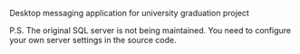 Desktop messaging application for university graduation project

P.S.
The original SQL server is not being maintained. You need to configure your own server settings in the source code.
